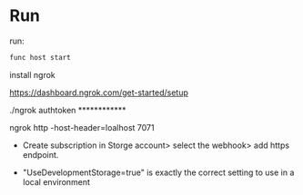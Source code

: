 # Run

run:

```bash
func host start
```

install ngrok

<https://dashboard.ngrok.com/get-started/setup>

./ngrok authtoken ************

ngrok http -host-header=loalhost 7071

- Create subscription in Storge account> select the webhook> add https endpoint.

- "UseDevelopmentStorage=true" is exactly the correct setting to use in a local environment
